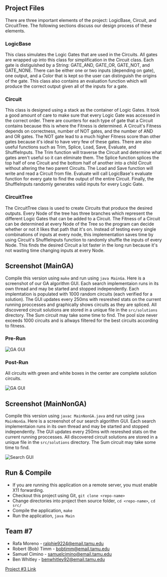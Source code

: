 ## Project Files
There are three important elements of the project: LogicBase, Circuit, and CircuitTree. The following sections discuss our design process of these elements.

### LogicBase
This class simulates the Logic Gates that are used in the Circuits. All gates are wrapped up into this class for simplification in the Circuit class. Each gate is distiguished by a String: GATE_AND, GATE_OR, GATE_NOT, and GATE_NONE. There can be either one or two inputs (depending on gate), one output, and a Color that is kept so the user can distinguish the origins of the gate. This class also contains an evaluation function which will produce the correct output given all of the inputs for a gate.

### Circuit
This class is designed using a stack as the container of Logic Gates. It took a good amount of care to make sure that every Logic Gate was accessed in the correct order. There are counters for each type of gate that a Circuit contains because this is where the Fitness is determined. A Circuit's Fitness depends on correctness, number of NOT gates, and the number of AND and OR gates. The NOT gate lead to a much higher Fitness score than other gates because it's ideal to have very few of these gates. There are also useful functions such as Trim, Splice, Load, Save, Evaluate, and ShuffleInputs. The Trim function will traverse the Circuit and determine what gates aren't useful so it can eliminate them. The Splice function splices the top half of one Circuit and the bottom half of another into a child Circuit without altering the two parent Circuits. The Load and Save function will write and read a Circuit from file. Evaluate will call LogicBase's evaluate function for every gate to find the output of the entire Circuit. Finally, the ShuffleInputs randomly generates valid inputs for every Logic Gate.

### CircuitTree
The CircuitTree class is used to create Circuits that produce the desired outputs. Every Node of the tree has three branches which represent the different Logic Gates that can be added to a Circuit. The Fitness of a Circuit can be determined at every Node of the Tree so the program can decide whether or not it likes that path that it's on. Instead of testing every single combinations of inputs at every node, this implementation saves time by using Circuit's ShuffleInputs function to randomly shuffle the inputs of every Node. This finds the desired Circuit a lot faster in the long run because it's not wasting time changing inputs at every Node.

## Screenshot (MainGA)
Compile this version using `make` and run using `java MainGa`. Here is a screenshot of our GA algorithm GUI. Each search implementaion runs in its own thread and may be started and stopped independently. Each implemtation is populated with 1000 random circuits (each verified for a solution). The GUI updates every 250ms with resreshed stats on the current running proccesses and graphically shows circuits as they are spliced. All discovered circuit solutions are stored in a unique file in the `src/solutions` directory. The Sum circuit may take some time to find. The pool size never exceeds 1000 circuits and is allways filtered for the best circuits according to fitness.

### Pre-Run
![GA GUI](https://github.tamu.edu/bobtimm/CSCE-315-Project-3/raw/master/docs/images/ga-pre-run.png)

### Post-Run
All circuits with green and white boxes in the center are complete solution circuits. 

![GA GUI](https://github.tamu.edu/bobtimm/CSCE-315-Project-3/raw/master/docs/images/ga-post-run.png)

## Screenshot (MainNonGA)
Compile this version using `javac MainNonGA.java` and run using `java MainNonGa`. Here is a screenshot of our search algorithm GUI. Each search implementaion runs in its own thread and may be started and stopped independently. The GUI updates every 250ms with resreshed stats on the current running proccesses. All discovered circuit solutions are stored in a unique file in the `src/solutions` directory. The Sum circuit may take some time to find.

![Search GUI](https://github.tamu.edu/bobtimm/CSCE-315-Project-3/raw/master/docs/images/search-algorithm-gui.png)

## Run & Compile
* If you are running this application on a remote server, you must enable X11 forwarding.
* Checkout this project using Git, `git clone <repo-name>`
* Change directories into project then source folder, `cd <repo-name>`, `cd src/`
* Compile the application, `make`
* Run the application, `java Main`


## Team #7
* Rafa Moreno - ralphie9224@email.tamu.edu
* Robert (Bob) Timm - bobtimm@email.tamu.edu
* Samuel Cimino - samuelcimino@email.tamu.edu
* Ben Whitley - benwhitley92@email.tamu.edu

[Project #3 Link](http://faculty.cse.tamu.edu/ritchey/courses/csce315/spring15/homework/project3.pdf)
